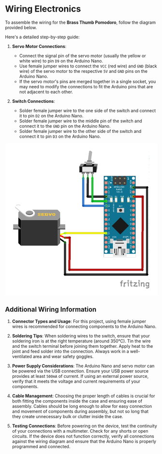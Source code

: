 # Wiring Electronics

To assemble the wiring for the **Brass Thumb Pomodoro**, follow the diagram provided below. 

Here's a detailed step-by-step guide:

1. **Servo Motor Connections**:
   - Connect the signal pin of the servo motor (usually the yellow or white wire) to pin `D9` on the Arduino Nano.
   - Use female jumper wires to connect the `VCC` (red wire) and `GND` (black wire) of the servo motor to the respective `5V` and `GND` pins on the Arduino Nano. 
   - If the servo motor's pins are merged together in a single socket, you may need to modify the connections to fit the Arduino pins that are not adjacent to each other.

2. **Switch Connections**:
   - Solder female jumper wire to the one side of the switch and connect it to pin `D2` on the Arduino Nano.
   - Solder female jumper wire to the middle pin of the switch and connect it to the `GND` pin on the Arduino Nano.
   - Solder female jumper wire to the other side of the switch and connect it to pin `D3` on the Arduino Nano.

![Brass Thumb Pomodoro Wiring](wiring.png)

## Additional Wiring Information

1. **Connector Types and Usage**: For this project, using female jumper wires is recommended for connecting components to the Arduino Nano.

2. **Soldering Tips**: When soldering wires to the switch, ensure that your soldering iron is at the right temperature (around 350°C). Tin the wire and the switch terminal before joining them together. Apply heat to the joint and feed solder into the connection. Always work in a well-ventilated area and wear safety goggles.

3. **Power Supply Considerations**: The Arduino Nano and servo motor can be powered via the USB connection. Ensure your USB power source provides at least `500mA` of current. If using an external power source, verify that it meets the voltage and current requirements of your components.

4. **Cable Management**: Choosing the proper length of cables is crucial for both fitting the components inside the case and ensuring ease of assembly. Cables should be long enough to allow for easy connection and movement of components during assembly, but not so long that they create unnecessary bulk or clutter inside the case.

5. **Testing Connections**: Before powering on the device, test the continuity of your connections with a multimeter. Check for any shorts or open circuits. If the device does not function correctly, verify all connections against the wiring diagram and ensure that the Arduino Nano is properly programmed and connected.

